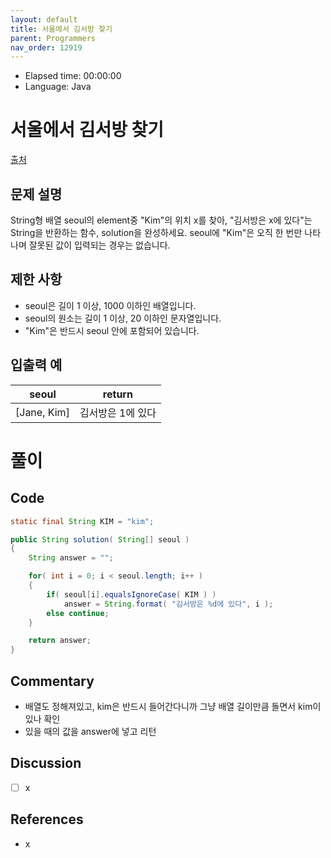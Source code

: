 ```yaml
---
layout: default
title: 서울에서 김서방 찾기
parent: Programmers
nav_order: 12919
---
```


- Elapsed time: 00:00:00
- Language: Java

<!-- 문제 -->
# 서울에서 김서방 찾기

[출처](https://programmers.co.kr/learn/courses/30/lessons/12919?language=java)

## 문제 설명

String형 배열 seoul의 element중 "Kim"의 위치 x를 찾아, "김서방은 x에 있다"는 String을 반환하는 함수, solution을 완성하세요. seoul에 "Kim"은 오직 한 번만 나타나며 잘못된 값이 입력되는 경우는 없습니다.

## 제한 사항

- seoul은 길이 1 이상, 1000 이하인 배열입니다.
- seoul의 원소는 길이 1 이상, 20 이하인 문자열입니다.
- "Kim"은 반드시 seoul 안에 포함되어 있습니다.

## 입출력 예

| seoul       | return            |
| ----------- | ----------------- |
| [Jane, Kim] | 김서방은 1에 있다 |

<!-- 풀이 -->
# 풀이

## Code

``` java
static final String KIM = "kim";

public String solution( String[] seoul )
{
    String answer = "";

    for( int i = 0; i < seoul.length; i++ )
    {
        if( seoul[i].equalsIgnoreCase( KIM ) )
            answer = String.format( "김서방은 %d에 있다", i );
        else continue;
    }

    return answer;
}
```

## Commentary

- 배열도 정해져있고, kim은 반드시 들어간다니까 그냥 배열 길이만큼 돌면서 kim이 있나 확인
- 있을 때의 값을 answer에 넣고 리턴

## Discussion

- [ ] x

## References

- x